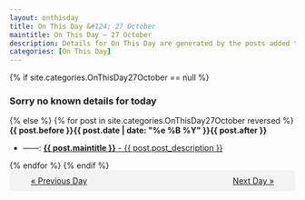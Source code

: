 ```yaml
---
layout: onthisday
title: On This Day &#124; 27 October
maintitle: On This Day — 27 October
description: Details for On This Day are generated by the posts added to the website so the content is subject to changes/updates over time.
categories: [On This Day]
---
```


{% if site.categories.OnThisDay27October == null %}
<h3>Sorry no known details for today</h3>
{% else %}
{% for post in site.categories.OnThisDay27October reversed %}
<strong>{{ post.before }}{{ post.date | date: "%e %B %Y" }}{{ post.after }}</strong>
<ul>
<li> ——: <a class="{{ post.class }}" href="{{ post.url }}"><strong>{{ post.maintitle }}</strong> - {{ post.post_description }}</a></li>
</ul>
{% endfor %}
{% endif %}

<div style="background-color: #f3f3f3; padding: 10px; border-radius: 5px; text-align: center; display: flex; justify-content: space-evenly;">
<a href="/onthisday/10/10-26">« Previous Day</a>
<span style="visibility:hidden;">[ Visit Leap Year February 29 ]</span>
<a href="/onthisday/10/10-28">Next Day »</a>
</div>
